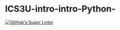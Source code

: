 # ICS3U-intro-intro-Python-

[![GitHub's Super Linter](https://github.com/ICS3U-Unit-Unit01-Python-/workflows/GitHub's%20Super%20Linter/badge.svg)](https://github.com/ICS3U-Unit-Unit01-Python-/actions)

